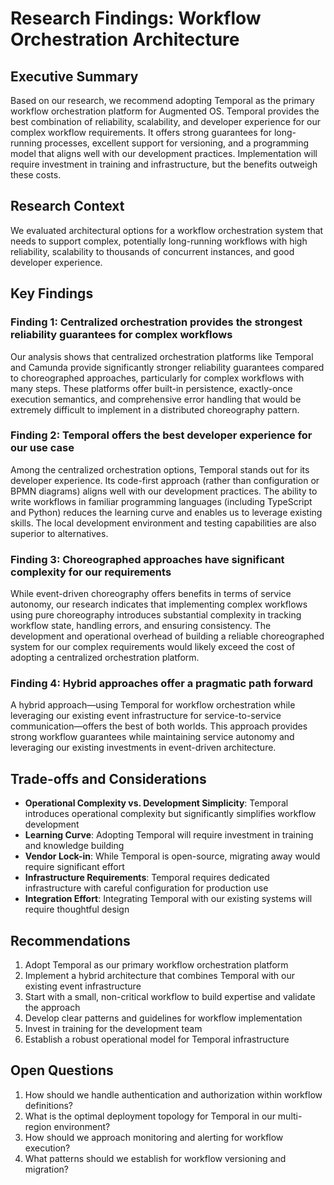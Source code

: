 # Research Findings: Workflow Orchestration Architecture

## Executive Summary

Based on our research, we recommend adopting Temporal as the primary workflow orchestration platform for Augmented OS. Temporal provides the best combination of reliability, scalability, and developer experience for our complex workflow requirements. It offers strong guarantees for long-running processes, excellent support for versioning, and a programming model that aligns well with our development practices. Implementation will require investment in training and infrastructure, but the benefits outweigh these costs.

## Research Context

We evaluated architectural options for a workflow orchestration system that needs to support complex, potentially long-running workflows with high reliability, scalability to thousands of concurrent instances, and good developer experience.

## Key Findings

### Finding 1: Centralized orchestration provides the strongest reliability guarantees for complex workflows

Our analysis shows that centralized orchestration platforms like Temporal and Camunda provide significantly stronger reliability guarantees compared to choreographed approaches, particularly for complex workflows with many steps. These platforms offer built-in persistence, exactly-once execution semantics, and comprehensive error handling that would be extremely difficult to implement in a distributed choreography pattern.

### Finding 2: Temporal offers the best developer experience for our use case

Among the centralized orchestration options, Temporal stands out for its developer experience. Its code-first approach (rather than configuration or BPMN diagrams) aligns well with our development practices. The ability to write workflows in familiar programming languages (including TypeScript and Python) reduces the learning curve and enables us to leverage existing skills. The local development environment and testing capabilities are also superior to alternatives.

### Finding 3: Choreographed approaches have significant complexity for our requirements

While event-driven choreography offers benefits in terms of service autonomy, our research indicates that implementing complex workflows using pure choreography introduces substantial complexity in tracking workflow state, handling errors, and ensuring consistency. The development and operational overhead of building a reliable choreographed system for our complex requirements would likely exceed the cost of adopting a centralized orchestration platform.

### Finding 4: Hybrid approaches offer a pragmatic path forward

A hybrid approach—using Temporal for workflow orchestration while leveraging our existing event infrastructure for service-to-service communication—offers the best of both worlds. This approach provides strong workflow guarantees while maintaining service autonomy and leveraging our existing investments in event-driven architecture.

## Trade-offs and Considerations

- **Operational Complexity vs. Development Simplicity**: Temporal introduces operational complexity but significantly simplifies workflow development
- **Learning Curve**: Adopting Temporal will require investment in training and knowledge building
- **Vendor Lock-in**: While Temporal is open-source, migrating away would require significant effort
- **Infrastructure Requirements**: Temporal requires dedicated infrastructure with careful configuration for production use
- **Integration Effort**: Integrating Temporal with our existing systems will require thoughtful design

## Recommendations

1. Adopt Temporal as our primary workflow orchestration platform
2. Implement a hybrid architecture that combines Temporal with our existing event infrastructure
3. Start with a small, non-critical workflow to build expertise and validate the approach
4. Develop clear patterns and guidelines for workflow implementation
5. Invest in training for the development team
6. Establish a robust operational model for Temporal infrastructure

## Open Questions

1. How should we handle authentication and authorization within workflow definitions?
2. What is the optimal deployment topology for Temporal in our multi-region environment?
3. How should we approach monitoring and alerting for workflow execution?
4. What patterns should we establish for workflow versioning and migration? 